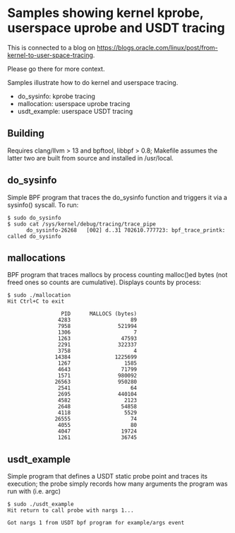 # Samples showing kernel kprobe, userspace uprobe and USDT tracing

This is connected to a blog on https://blogs.oracle.com/linux/post/from-kernel-to-user-space-tracing.

Please go there for more context.

Samples illustrate how to do kernel and userspace tracing.

- do_sysinfo: kprobe tracing
- mallocation: userspace uprobe tracing
- usdt_example: userspace USDT tracing

## Building

Requires clang/llvm > 13 and bpftool, libbpf > 0.8; Makefile assumes
the latter two are built from source and installed in /usr/local.

## do_sysinfo

Simple BPF program that traces the do_sysinfo function and
triggers it via a sysinfo() syscall.  To run:

```
$ sudo do_sysinfo
$ sudo cat /sys/kernel/debug/tracing/trace_pipe
      do_sysinfo-26268   [002] d..31 702610.777723: bpf_trace_printk: called do_sysinfo
```

## mallocations

BPF program that traces mallocs by process counting malloc()ed bytes (not freed
ones so counts are cumulative).  Displays counts by process:

```
$ sudo ./mallocation 
Hit Ctrl+C to exit

                 PID      MALLOCS (bytes)
                4283                   89
                7958               521994
                1306                    7
                1263                47593
                2291               322337
                3758                    4
               14384              1225699
                1267                 1585
                4643                71799
                1571               980092
               26563               950280
                2541                   64
                2695               440104
                4582                 2123
                2648                54858
                4118                 5529
               26555                   74
                4055                   80
                4047                19724
                1261                36745
```

## usdt_example

Simple program that defines a USDT static probe point and traces its
execution; the probe simply records how many arguments the program was run
with (i.e. argc)

```
$ sudo ./usdt_example
Hit return to call probe with nargs 1...

Got nargs 1 from USDT bpf program for example/args event

```
